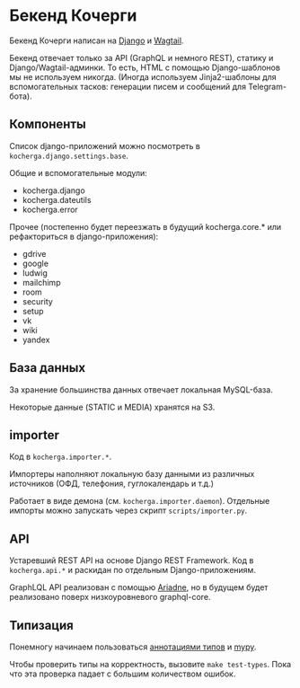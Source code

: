 # Бекенд Кочерги

Бекенд Кочерги написан на [Django](http://djangoproject.com/) и [Wagtail](https://wagtail.io/).

Бекенд отвечает только за API (GraphQL и немного REST), статику и Django/Wagtail-админки. То есть, HTML с помощью Django-шаблонов мы не используем никогда. (Иногда используем Jinja2-шаблоны для вспомогательных тасков: генерации писем и сообщений для Telegram-бота).

## Компоненты

Список django-приложений можно посмотреть в `kocherga.django.settings.base`.

Общие и вспомогательные модули:

- kocherga.django
- kocherga.dateutils
- kocherga.error

Прочее (постепенно будет переезжать в будущий kocherga.core.\* или рефакториться в django-приложения):

- gdrive
- google
- ludwig
- mailchimp
- room
- security
- setup
- vk
- wiki
- yandex

## База данных

За хранение большинства данных отвечает локальная MySQL-база.

Некоторые данные (STATIC и MEDIA) хранятся на S3.

## importer

Код в `kocherga.importer.*`.

Импортеры наполняют локальную базу данными из различных источников (ОФД, телефония, гуглокалендарь и т.д.)

Работает в виде демона (см. `kocherga.importer.daemon`). Отдельные импорты можно запускать через скрипт `scripts/importer.py`.

## API

Устаревший REST API на основе Django REST Framework. Код в `kocherga.api.*` и раскидан по отдельным Django-приложениям.

GraphLQL API реализован с помощью [Ariadne](https://ariadnegraphql.org/), но в будущем будет реализовано поверх низкоуровневого graphql-core.

## Типизация

Понемногу начинаем пользоваться [аннотациями типов](https://www.python.org/dev/peps/pep-0484/) и [mypy](http://mypy-lang.org/).

Чтобы проверить типы на корректность, вызовите `make test-types`. Пока что эта проверка падает с большим количеством ошибок.
